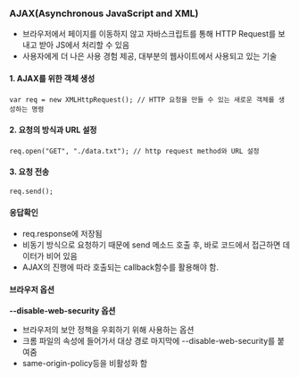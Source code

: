 ### AJAX(Asynchronous JavaScript and XML)
- 브라우저에서 페이지를 이동하지 않고 자바스크립트를 통해 HTTP Request를 보내고 받아 JS에서 처리할 수 있음
- 사용자에게 더 나은 사용 경험 제공, 대부분의 웹사이트에서 사용되고 있는 기술

#### 1. AJAX를 위한 객체 생성
~~~
var req = new XMLHttpRequest(); // HTTP 요청을 만들 수 있는 새로운 객체를 생성하는 명령
~~~

#### 2. 요청의 방식과 URL 설정
~~~
req.open("GET", "./data.txt"); // http request method와 URL 설정
~~~

#### 3. 요청 전송
~~~
req.send();
~~~

#### 응답확인
- req.response에 저장됨
- 비동기 방식으로 요청하기 때문에 send 메소드 호출 후, 바로 코드에서 접근하면 데이터가 비어 있음
- AJAX의 진행에 따라 호출되는 callback함수를 활용해야 함.

#### 브라우저 옵션
**--disable-web-security 옵션**
- 브라우저의 보안 정책을 우회하기 위해 사용하는 옵션
- 크롬 파일의 속성에 들어가서 대상 경로 마지막에 --disable-web-security를 붙여줌
- same-origin-policy등을 비활성화 함

